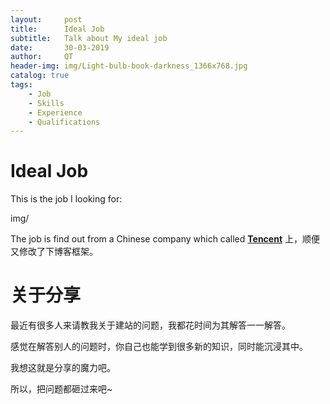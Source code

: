 ```yaml
---
layout:     post
title:      Ideal Job
subtitle:   Talk about My ideal job 
date:       30-03-2019
author:     QT
header-img: img/Light-bulb-book-darkness_1366x768.jpg 
catalog: true
tags:
    - Job
    - Skills
    - Experience 
    - Qualifications
---
```


# Ideal Job

This is the job I looking for:

img/

The job is find out from a Chinese company which called [**Tencent**](http://qiubaiying.github.io) 上，顺便又修改了下博客框架。

# 关于分享

最近有很多人来请教我关于建站的问题，我都花时间为其解答一一解答。

感觉在解答别人的问题时，你自己也能学到很多新的知识，同时能沉浸其中。

我想这就是分享的魔力吧。

所以，把问题都砸过来吧~



